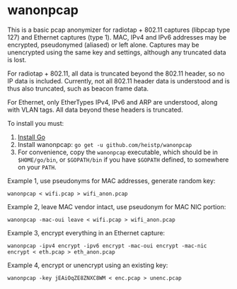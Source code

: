 # wanonpcap

This is a basic pcap anonymizer for radiotap + 802.11 captures (libpcap type
127) and Ethernet captures (type 1). MAC, IPv4 and IPv6 addresses may be
encrypted, pseudonymed (aliased) or left alone.  Captures may be unencrypted
using the same key and settings, although any truncated data is lost.

For radiotap + 802.11, all data is truncated beyond the 802.11 header, so
no IP data is included. Currently, not all 802.11 header data is understood
and is thus also truncated, such as beacon frame data.

For Ethernet, only EtherTypes IPv4, IPv6 and ARP are understood, along with
VLAN tags. All data beyond these headers is truncated.

To install you must:

1. [Install Go](https://golang.org/dl/)
2. Install wanonpcap: `go get -u github.com/heistp/wanonpcap`
3. For convenience, copy the `wanonpcap` executable, which should be in
   `$HOME/go/bin`, or `$GOPATH/bin` if you have `$GOPATH` defined, to somewhere
   on your `PATH`.

Example 1, use pseudonyms for MAC addresses, generate random key:

`wanonpcap < wifi.pcap > wifi_anon.pcap`

Example 2, leave MAC vendor intact, use pseudonym for MAC NIC portion:

`wanonpcap -mac-oui leave < wifi.pcap > wifi_anon.pcap`

Example 3, encrypt everything in an Ethernet capture:

`wanonpcap -ipv4 encrypt -ipv6 encrypt -mac-oui encrypt -mac-nic encrypt < eth.pcap > eth_anon.pcap`

Example 4, encrypt or unencrypt using an existing key:

`wanonpcap -key jEAiOqZE8ZNXC8WM < enc.pcap > unenc.pcap`
